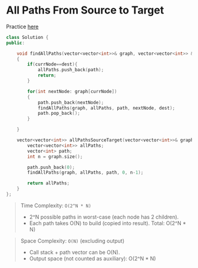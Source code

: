 # All Paths From Source to Target

Practice [here](https://leetcode.com/problems/all-paths-from-source-to-target/description/)


```cpp
class Solution {
public:

    void findAllPaths(vector<vector<int>>& graph, vector<vector<int>> &allPaths, vector<int> &path, int currNode, int dest)
    {
        if(currNode==dest){
            allPaths.push_back(path);
            return;
        }

        for(int nextNode: graph[currNode])
        {
            path.push_back(nextNode);
            findAllPaths(graph, allPaths, path, nextNode, dest);
            path.pop_back();
        }

    }

    vector<vector<int>> allPathsSourceTarget(vector<vector<int>>& graph) {
        vector<vector<int>> allPaths;
        vector<int> path;
        int n = graph.size();

        path.push_back(0);
        findAllPaths(graph, allPaths, path, 0, n-1);

        return allPaths;
    }
};
```

> Time Complexity: `O(2^N * N)`
> - 2^N possible paths in worst-case (each node has 2 children).
> - Each path takes O(N) to build (copied into result).
> Total: O(2^N * N)
>

> Space Complexity: `O(N)` (excluding output)
> - Call stack + path vector can be O(N).
> - Output space (not counted as auxiliary): O(2^N * N)